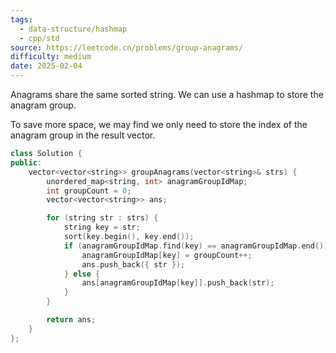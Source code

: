 ```yaml
---
tags:
  - data-structure/hashmap
  - cpp/std
source: https://leetcode.cn/problems/group-anagrams/
difficulty: medium
date: 2025-02-04
---
```

Anagrams share the same sorted string. We can use a hashmap to store the anagram group.

To save more space, we may find we only need to store the index of the anagram group in the result vector.

```cpp
class Solution {
public:
    vector<vector<string>> groupAnagrams(vector<string>& strs) {
        unordered_map<string, int> anagramGroupIdMap;
        int groupCount = 0;
        vector<vector<string>> ans;

        for (string str : strs) {
            string key = str;
            sort(key.begin(), key.end());
            if (anagramGroupIdMap.find(key) == anagramGroupIdMap.end()) {
                anagramGroupIdMap[key] = groupCount++;
                ans.push_back({ str });
            } else {
                ans[anagramGroupIdMap[key]].push_back(str);
            }
        }

        return ans;
    }
};
```